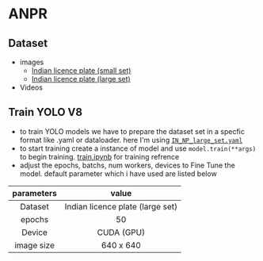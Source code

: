 # ANPR
<!-- no need sort.py but check once -->

## Dataset
- images
    - [Indian licence plate (small set)](https://www.kaggle.com/datasets/saisirishan/indian-vehicle-dataset?select=State-wise_OLX)
    - [Indian licence plate (large set)](https://www.kaggle.com/datasets/gauravsanwal/indian-licence-plate)             
    <!--downloaded in Dataset folder in D drive-->
- Videos
    <!-- - [traffic video](https://www.youtube.com/watch?v=MNn9qKG2UFI&list=PLcQZGj9lFR7y5WikozDSrdk6UCtAnM9mB) -->

## Train YOLO V8
- to train YOLO models we have to prepare the dataset set in a specfic format like .yaml or dataloader. here I'm using [`IN_NP_large_set.yaml`](./dataset/IN_NP_large_set.yaml) 
- to start training create a instance of model and use `model.train(**args)` to begin training. [train.ipynb](./Model/train.ipynb) for training refrence
- adjust the epochs, batchs, num workers, devices to Fine Tune the model. default parameter which i have used are listed below

|parameters|value|
|:-:|:-:|
|Dataset|Indian licence plate (large set)|
|epochs|50|
|Device|CUDA (GPU)|
|image size|640 x 640|